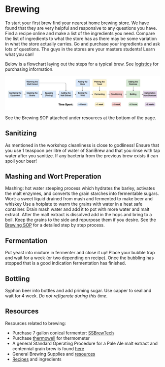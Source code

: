 # Brewing

To start your first brew find your nearest home brewing store. We have found that they are very helpful and responsive to any questions you have. Find a recipe online and make a list of the ingredients you need. Compare the list of ingredients to what the store has as there may be some variation in what the store actually carries. Go and purchase your ingredients and ask lots of questions. The guys in the stores are your masters students! Learn what you can!

Below is a flowchart laying out the steps for a typical brew. See [logistics](http://beer.ubcchemecar.com/logistics) for purchasing information. 

![alt text][flowchart]

See the Brewing SOP attached under resources at the bottom of the page. 

## Sanitizing
As mentioned in the workshop cleanliness is close to godliness! Ensure that you use 1 teaspoon per litre of water of SaniBrew and that you rinse with tap water after you sanitize. If any bacteria from the previous brew exists it can spoil your beer! 

## Mashing and Wort Preperation
Mashing: hot water steeping process which hydrates the barley, activates the malt enzymes, and converts the grain starches into fermentable sugars.
Wort: a sweet liquid drained from mash and fermented to make beer and whiskey
Use a hotplate to warm the grains with water in a heat safe container. Drain mash water and add it to pot with more water and malt extract. After the malt extract is dissolved add in the hops and bring to a boil. Keep the grains to the side and repurpose them if you desire. See the [Brewing SOP](BrewSOP.pdf) for a detailed step by step process. 

## Fermentation
Put yeast into mixture in fermenter and close it up! Place your bubble trap and wait for a week (or two depending on recipe). Once the bubbling has stopped that is a good indication fermentation has finished. 

## Bottling
Syphon beer into bottles and add priming sugar. Use capper to seal and wait for 4 week. *Do not refigerate during this time*. 

## Resources
Resources related to brewing: 
- Purchase 7 gallon conical fermenter: [SSBrewTech](https://www.ssbrewtech.com/collections/chronicals/products/7-gallon-chronical)
- Purchase [thermowell](https://www.ssbrewtech.com/collections/accessories/products/weldless-thermowell-with-lcd-temp-display) for thermometer
- A general Standard Operating Procedure for a Pale Ale malt extract and centennial grain brew is found [here](BrewSOP.pdf)
- General Brewing Supplies and [resources](https://www.ontariobeerkegs.com/)
- [Recipes](www.brewtoad.com) and ingredients

[flowchart]: image.png
